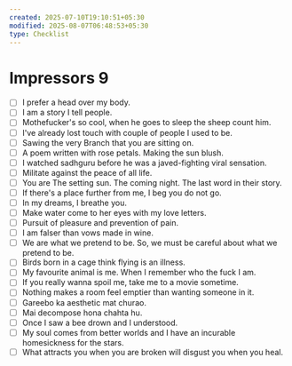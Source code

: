 ```yaml
---
created: 2025-07-10T19:10:51+05:30
modified: 2025-08-07T06:48:53+05:30
type: Checklist
---
```


# Impressors 9

- [ ] I prefer a head over my body.
- [ ] I am a story I tell people.
- [ ] Mothefucker's so cool, when he goes to sleep the sheep count him.
- [ ] I've already lost touch with couple of people I used to be.
- [ ] Sawing the very Branch that you are sitting on.
- [ ] A poem written with rose petals. Making the sun blush.
- [ ] I watched sadhguru before he was a javed-fighting viral sensation.
- [ ] Militate against the peace of all life.
- [ ] You are The setting sun. The coming night. The last word in their story.
- [ ] If there's a place further from me, I beg you do not go.
- [ ] In my dreams, I breathe you.
- [ ] Make water come to her eyes with my love letters.
- [ ] Pursuit of pleasure and prevention of pain.
- [ ] I am falser than vows made in wine.
- [ ] We are what we pretend to be. So, we must be careful about what we pretend to be.
- [ ] Birds born in a cage think flying is an illness.
- [ ] My favourite animal is me. When I remember who the fuck I am.
- [ ] If you really wanna spoil me, take me to a movie sometime.
- [ ] Nothing makes a room feel emptier than wanting someone in it.
- [ ] Gareebo ka aesthetic mat churao.
- [ ] Mai decompose hona chahta hu.
- [ ] Once I saw a bee drown and I understood.
- [ ] My soul comes from better worlds and I have an incurable homesickness for the stars.
- [ ] What attracts you when you are broken will disgust you when you heal.
